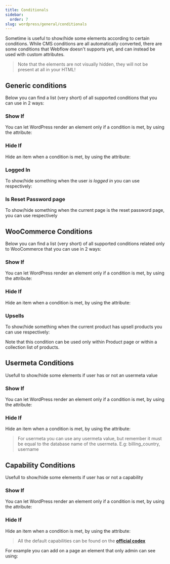 ```yaml
---
title: Conditionals
sidebar:
  order: 7
slug: wordpress/general/conditionals
---
```


Sometime is useful to show/hide some elements according to certain conditions. While CMS conditions are all automatically converted, there are some conditions that Webflow doesn't supports yet, and can instead be used with custom attributes.

> Note that the elements are not visually hidden, they will not be present at all in your HTML!

## Generic conditions

Below you can find a list (very short) of all supported conditions that you can use in 2 ways:

### Show If
You can let WordPress render an element only if a condition is met, by using the attribute:

<custom-attribute dynamic name="show-if" value="condition"></custom-attribute>


### Hide If
Hide an item when a condition is met, by using the attribute:

<custom-attribute dynamic name="hide-if" value="condition"></custom-attribute>


### Logged In

To show/hide something when the user *is logged in* you can use respectively:

<custom-attribute name="show-if" value="logged-in"></custom-attribute>

<custom-attribute name="hide-if" value="logged-in"></custom-attribute>


### Is Reset Password page

To show/hide something when the current page is the reset password page, you can use respectively

<custom-attribute name="show-if" value="is-reset-password-page"></custom-attribute>

<custom-attribute name="hide-if" value="is-reset-password-page"></custom-attribute>


## WooCommerce Conditions

Below you can find a list (very short) of all supported conditions related only to WooCommerce that you can use in 2 ways:

### Show If
You can let WordPress render an element only if a condition is met, by using the attribute:

<custom-attribute dynamic name="show-if:wc" value="condition"></custom-attribute>


### Hide If
Hide an item when a condition is met, by using the attribute:

<custom-attribute dynamic name="hide-if:wc" value="condition"></custom-attribute>

### Upsells

To show/hide something when the current product has upsell products you can use respectively:

<custom-attribute name="show-if:wc" value="upsells"></custom-attribute>

<custom-attribute name="hide-if:wc" value="upsells"></custom-attribute>

Note that this condition can be used only within Product page or within a collection list of products.


## Usermeta Conditions

Usefull to show/hide some elements if user has or not an usermeta value

### Show If
You can let WordPress render an element only if a condition is met, by using the attribute:

<custom-attribute dynamic name="show-if:usermeta" value="usermeta"></custom-attribute>


### Hide If
Hide an item when a condition is met, by using the attribute:

<custom-attribute dynamic name="hide-if:usermeta" value="usermeta"></custom-attribute>

> For usermeta you can use any usermeta value, but remember it must be equal to the database name of the usermeta. E.g: billing_country, username


## Capability Conditions

Usefull to show/hide some elements if user has or not a capability

### Show If
You can let WordPress render an element only if a condition is met, by using the attribute:

<custom-attribute dynamic name="show-if:capability" value="capability"></custom-attribute>

### Hide If
Hide an item when a condition is met, by using the attribute:

<custom-attribute dynamic name="hide-if:capability" value="capability"></custom-attribute>

> All the default capabilities can be found on the [**official codex**](https://wordpress.org/support/article/roles-and-capabilities/)

For example you can add on a page an element that only admin can see using:

<custom-attribute name="show-if:capability" value="administrator"></custom-attribute>
